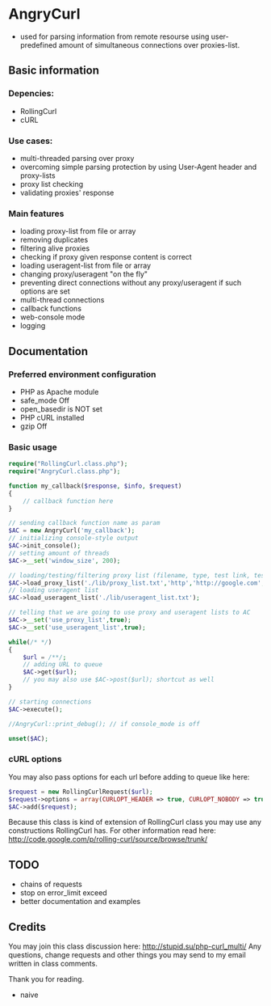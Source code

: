 # AngryCurl
- used for parsing information from remote resourse using user-predefined amount of simultaneous connections over proxies-list.

## Basic information

### Depencies:

* RollingCurl
* cURL
 
### Use cases:

* multi-threaded parsing over proxy
* overcoming simple parsing protection by using User-Agent header and proxy-lists
* proxy list checking
* validating proxies' response
 
### Main features

* loading proxy-list from file or array
* removing duplicates
* filtering alive proxies
* checking if proxy given response content is correct
* loading useragent-list from file or array
* changing proxy/useragent "on the fly"
* preventing direct connections without any proxy/useragent if such options are set
* multi-thread connections
* callback functions
* web-console mode
* logging

## Documentation

### Preferred environment configuration

* PHP as Apache module
* safe_mode Off
* open_basedir is NOT set
* PHP cURL installed
* gzip Off

### Basic usage

```php
require("RollingCurl.class.php");
require("AngryCurl.class.php");

function my_callback($response, $info, $request)
{
    // callback function here
}

// sending callback function name as param
$AC = new AngryCurl('my_callback');
// initializing console-style output
$AC->init_console();
// setting amount of threads
$AC->__set('window_size', 200);

// loading/testing/filtering proxy list (filename, type, test link, test content regexp)
$AC->load_proxy_list('./lib/proxy_list.txt','http','http://google.com','title>G[o]{2}gle');
// loading useragent list
$AC->load_useragent_list('./lib/useragent_list.txt');

// telling that we are going to use proxy and useragent lists to AC
$AC->__set('use_proxy_list',true);
$AC->__set('use_useragent_list',true);

while(/* */)
{
    $url = /**/;
    // adding URL to queue
    $AC->get($url);
    // you may also use $AC->post($url); shortcut as well
}

// starting connections
$AC->execute();

//AngryCurl::print_debug(); // if console_mode is off

unset($AC);
```

### cURL options

You may also pass options for each url before adding to queue like here:
```php
$request = new RollingCurlRequest($url);
$request->options = array(CURLOPT_HEADER => true, CURLOPT_NOBODY => true);
$AC->add($request);
```

Because this class is kind of extension of RollingCurl class you may use any constructions RollingCurl has.
For other information read here:
http://code.google.com/p/rolling-curl/source/browse/trunk/

## TODO
* chains of requests
* stop on error_limit exceed
* better documentation and examples

## Credits
You may join this class discussion here:
http://stupid.su/php-curl_multi/
Any questions, change requests and other things you may send to my email written in class comments.

Thank you for reading.
- naive